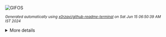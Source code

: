 <div align="justify">
<picture>
    <source media="(prefers-color-scheme: dark)" srcset="https://i.ibb.co/s3NLVgy/output-gif.gif">
    <source media="(prefers-color-scheme: light)" srcset="https://i.ibb.co/s3NLVgy/output-gif.gif">
    <img alt="GIFOS" src="https://i.ibb.co/s3NLVgy/output-gif.gif">
</picture>

<sub><i>Generated automatically using [x0rzavi/github-readme-terminal](https://github.com/x0rzavi/github-readme-terminal) on Sat Jun 15 06:50:39 AM IST 2024</i></sub>

<details>
<summary>More details</summary>

</details>
</div>

<!-- Image deletion URL: https://ibb.co/KyfCr5F/1989bc536f37706fcc8b672b06390467 -->